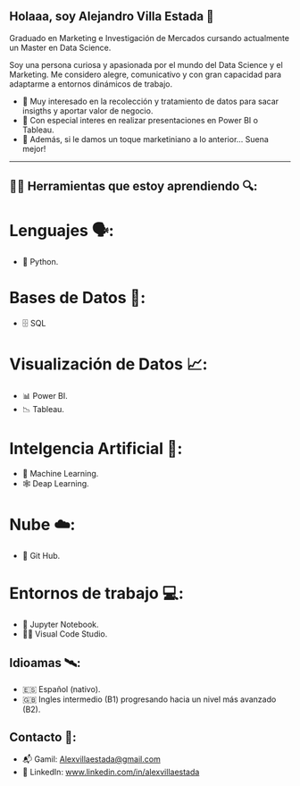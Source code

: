 ## Holaaa, soy Alejandro Villa Estada 👋

Graduado en Marketing e Investigación de Mercados cursando actualmente un Master en Data Science.

Soy una persona curiosa y apasionada por el mundo del Data Science y el Marketing. Me considero alegre, comunicativo y con gran capacidad para adaptarme a entornos dinámicos de trabajo.

- 🔬 Muy interesado en la recolección y tratamiento de datos para sacar insigths y aportar valor de negocio.
- 🧮 Con especial interes en realizar presentaciones en Power BI o Tableau.
- 📢 Además, si le damos un toque marketiniano a lo anterior... Suena mejor!

---

## 🔧🧰 Herramientas que estoy aprendiendo 🔍:

# Lenguajes 🗣️:
- 🐍 Python.

# Bases de Datos 📂:
- 🗄️ SQL

# Visualización de Datos 📈:
- 📊 Power BI.
- 📉 Tableau.

# Intelgencia Artificial 🧠: 
- 🤖 Machine Learning.
- 🕸️  Deap Learning.

# Nube ☁️:
- 🐙 Git Hub.

# Entornos de trabajo 💻:
- 📝 Jupyter Notebook.
- 👨‍💻 Visual Code Studio.

## Idioamas 🛰️:
- 🇪🇸 Español (nativo).
- 🇬🇧 Ingles intermedio (B1) progresando hacia un nivel más avanzado (B2).

## Contacto 📧:
- 📬 Gamil: Alexvillaestada@gmail.com
- 💼 LinkedIn: www.linkedin.com/in/alexvillaestada
